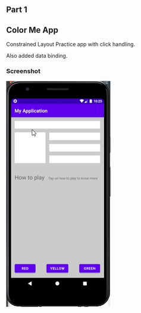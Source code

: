## Part 1

## Color Me App

Constrained Layout Practice app with click handling.

Also added data binding.

### Screenshot
![Screenshots](screenshots/screen.gif)